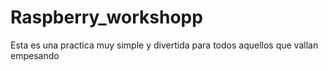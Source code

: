 Raspberry_workshopp
===================

Esta es una practica muy simple y divertida para todos aquellos que vallan empesando
